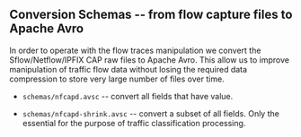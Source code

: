 ## Conversion Schemas -- from flow capture files to Apache Avro
In order to operate with the flow traces manipulation we convert the Sflow/Netflow/IPFIX CAP raw files to Apache Avro. 
This allow us to improve manipulation of traffic flow data without losing the required data compression to store very large number of files over time.

*  `schemas/nfcapd.avsc` -- convert all fields that have value.


*  `schemas/nfcapd-shrink.avsc` -- convert a subset of all fields. Only the essential for the purpose of traffic 
classification processing.
